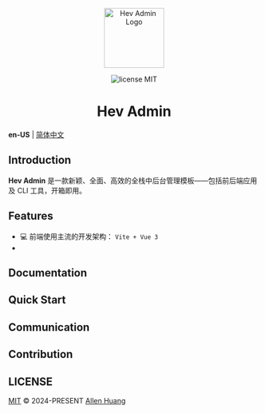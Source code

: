 <p align="center">
  <img src="docs/public/favicon.svg" width="120" alt="Hev Admin Logo">
</p>
<p align="center">
  <img src="https://img.shields.io/github/license/hev-admin/admin-next" alt="license MIT">
</p>
<h1 align="center">Hev Admin</h1>

**en-US** | [简体中文](../README.md)

## Introduction

**Hev Admin** 是一款新颖、全面、高效的全栈中后台管理模板——包括前后端应用及 CLI 工具，开箱即用。

## Features

- 💻 前端使用主流的开发架构： `Vite + Vue 3`
-

## Documentation

## Quick Start

## Communication

## Contribution

## LICENSE

[MIT](https://github.com/hev-admin/admin-next/blob/main/LICENSE) © 2024-PRESENT [Allen Huang](https://gtihub.com/xiaofuyesnew)

